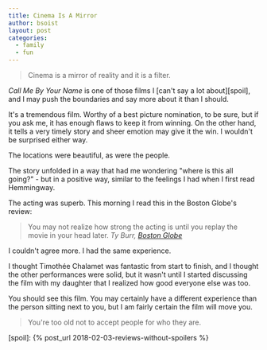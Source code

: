 ```yaml
---
title: Cinema Is A Mirror
author: bsoist
layout: post
categories:
  - family
  - fun
---
```

> Cinema is a mirror of reality and it is a filter.

_Call Me By Your Name_ is one of those films I [can't say a lot about][spoil], and I may push the boundaries and say more about it than I should.

It's a tremendous film. Worthy of a best picture nomination, to be sure, but if you ask me, it has enough flaws to keep it from winning. On the other hand, it tells a very timely story and sheer emotion may give it the win. I wouldn't be surprised either way.

The locations were beautiful, as were the people.

The story unfolded in a way that had me wondering "where is this all going?" - but in a positive way, similar to the feelings I had when I first read Hemmingway.

The acting was superb. This morning I read this in the Boston Globe's review:

> You may not realize how strong the acting is until you replay the movie in your head later. <cite>Ty Burr, [Boston Globe][bg]</cite>

I couldn't agree more. I had the same experience.

I thought Timothée Chalamet was fantastic from start to finish, and I thought the other performances were solid, but it wasn't until I started discussing the film with my daughter that I realized how good everyone else was too.

You should see this film. You may certainly have a different experience than the person sitting next to you, but I am fairly certain the film will move you.

> You're too old not to accept people for who they are.

[bg]: https://www.bostonglobe.com/arts/movies/2017/12/20/call-your-name-full-light-and-landscape-and-unstoppable-beauty/7ja10O1izBhKOQrE0BuKoO/story.html

[spoil]: {% post_url 2018-02-03-reviews-without-spoilers %}
